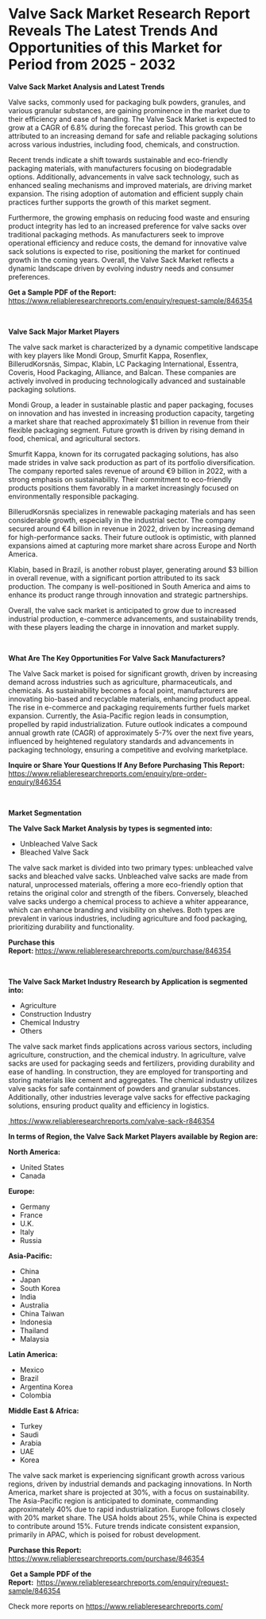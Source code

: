 <p><h1>Valve Sack Market Research Report Reveals The Latest Trends And Opportunities of this Market for Period from 2025 - 2032</h1></p><p><strong>Valve Sack Market Analysis and Latest Trends</strong></p>
<p><p>Valve sacks, commonly used for packaging bulk powders, granules, and various granular substances, are gaining prominence in the market due to their efficiency and ease of handling. The Valve Sack Market is expected to grow at a CAGR of 6.8% during the forecast period. This growth can be attributed to an increasing demand for safe and reliable packaging solutions across various industries, including food, chemicals, and construction.</p><p>Recent trends indicate a shift towards sustainable and eco-friendly packaging materials, with manufacturers focusing on biodegradable options. Additionally, advancements in valve sack technology, such as enhanced sealing mechanisms and improved materials, are driving market expansion. The rising adoption of automation and efficient supply chain practices further supports the growth of this market segment.</p><p>Furthermore, the growing emphasis on reducing food waste and ensuring product integrity has led to an increased preference for valve sacks over traditional packaging methods. As manufacturers seek to improve operational efficiency and reduce costs, the demand for innovative valve sack solutions is expected to rise, positioning the market for continued growth in the coming years. Overall, the Valve Sack Market reflects a dynamic landscape driven by evolving industry needs and consumer preferences.</p></p>
<p><strong>Get a Sample PDF of the Report:&nbsp;</strong> <a href="https://www.reliableresearchreports.com/enquiry/request-sample/846354?utm_campaign=102&utm_medium=2&utm_source=Github&utm_content=ia&utm_term=30012025&utm_id=valve-sack">https://www.reliableresearchreports.com/enquiry/request-sample/846354</a></p>
<p>&nbsp;</p>
<p><strong>Valve Sack Major Market Players</strong></p>
<p><p>The valve sack market is characterized by a dynamic competitive landscape with key players like Mondi Group, Smurfit Kappa, Rosenflex, BillerudKorsnäs, Simpac, Klabin, LC Packaging International, Essentra, Coveris, Hood Packaging, Alliance, and Balcan. These companies are actively involved in producing technologically advanced and sustainable packaging solutions.</p><p>Mondi Group, a leader in sustainable plastic and paper packaging, focuses on innovation and has invested in increasing production capacity, targeting a market share that reached approximately $1 billion in revenue from their flexible packaging segment. Future growth is driven by rising demand in food, chemical, and agricultural sectors.</p><p>Smurfit Kappa, known for its corrugated packaging solutions, has also made strides in valve sack production as part of its portfolio diversification. The company reported sales revenue of around €9 billion in 2022, with a strong emphasis on sustainability. Their commitment to eco-friendly products positions them favorably in a market increasingly focused on environmentally responsible packaging.</p><p>BillerudKorsnäs specializes in renewable packaging materials and has seen considerable growth, especially in the industrial sector. The company secured around €4 billion in revenue in 2022, driven by increasing demand for high-performance sacks. Their future outlook is optimistic, with planned expansions aimed at capturing more market share across Europe and North America.</p><p>Klabin, based in Brazil, is another robust player, generating around $3 billion in overall revenue, with a significant portion attributed to its sack production. The company is well-positioned in South America and aims to enhance its product range through innovation and strategic partnerships.</p><p>Overall, the valve sack market is anticipated to grow due to increased industrial production, e-commerce advancements, and sustainability trends, with these players leading the charge in innovation and market supply.</p></p>
<p>&nbsp;</p>
<p><strong>What Are The Key Opportunities For Valve Sack Manufacturers?</strong></p>
<p><p>The Valve Sack market is poised for significant growth, driven by increasing demand across industries such as agriculture, pharmaceuticals, and chemicals. As sustainability becomes a focal point, manufacturers are innovating bio-based and recyclable materials, enhancing product appeal. The rise in e-commerce and packaging requirements further fuels market expansion. Currently, the Asia-Pacific region leads in consumption, propelled by rapid industrialization. Future outlook indicates a compound annual growth rate (CAGR) of approximately 5-7% over the next five years, influenced by heightened regulatory standards and advancements in packaging technology, ensuring a competitive and evolving marketplace.</p></p>
<p><strong>Inquire or Share Your Questions If Any Before Purchasing This Report:</strong> <a href="https://www.reliableresearchreports.com/enquiry/pre-order-enquiry/846354?utm_campaign=102&utm_medium=2&utm_source=Github&utm_content=ia&utm_term=30012025&utm_id=valve-sack">https://www.reliableresearchreports.com/enquiry/pre-order-enquiry/846354</a></p>
<p>&nbsp;</p>
<p><strong>Market Segmentation</strong></p>
<p><strong>The Valve Sack Market Analysis by types is segmented into:</strong></p>
<p><ul><li>Unbleached Valve Sack</li><li>Bleached Valve Sack</li></ul></p>
<p><p>The valve sack market is divided into two primary types: unbleached valve sacks and bleached valve sacks. Unbleached valve sacks are made from natural, unprocessed materials, offering a more eco-friendly option that retains the original color and strength of the fibers. Conversely, bleached valve sacks undergo a chemical process to achieve a whiter appearance, which can enhance branding and visibility on shelves. Both types are prevalent in various industries, including agriculture and food packaging, prioritizing durability and functionality.</p></p>
<p><strong>Purchase this Report:&nbsp;</strong><a href="https://www.reliableresearchreports.com/purchase/846354?utm_campaign=102&utm_medium=2&utm_source=Github&utm_content=ia&utm_term=30012025&utm_id=valve-sack">https://www.reliableresearchreports.com/purchase/846354</a></p>
<p>&nbsp;</p>
<p><strong>The Valve Sack Market Industry Research by Application is segmented into:</strong></p>
<p><ul><li>Agriculture</li><li>Construction Industry</li><li>Chemical Industry</li><li>Others</li></ul></p>
<p><p>The valve sack market finds applications across various sectors, including agriculture, construction, and the chemical industry. In agriculture, valve sacks are used for packaging seeds and fertilizers, providing durability and ease of handling. In construction, they are employed for transporting and storing materials like cement and aggregates. The chemical industry utilizes valve sacks for safe containment of powders and granular substances. Additionally, other industries leverage valve sacks for effective packaging solutions, ensuring product quality and efficiency in logistics.</p></p>
<p><a href="https://www.reliableresearchreports.com/valve-sack-r846354?utm_campaign=102&utm_medium=2&utm_source=Github&utm_content=ia&utm_term=30012025&utm_id=valve-sack">&nbsp;https://www.reliableresearchreports.com/valve-sack-r846354</a></p>
<p><strong>In terms of Region, the Valve Sack Market Players available by Region are:</strong></p>
<p>
    <p> <strong> North America: </strong>
        <ul>
            <li>United States</li>
            <li>Canada</li>
        </ul>
        </p> 
    <p> <strong> Europe: </strong>
        <ul>
            <li>Germany</li>
            <li>France</li>
            <li>U.K.</li>
            <li>Italy</li>
            <li>Russia</li>
        </ul>
        </p> 
    <p> <strong> Asia-Pacific: </strong>
        <ul>
            <li>China</li>
            <li>Japan</li>
            <li>South Korea</li>
            <li>India</li>
            <li>Australia</li>
            <li>China Taiwan</li>
            <li>Indonesia</li>
            <li>Thailand</li>
            <li>Malaysia</li>
        </ul>
        </p> 
    <p> <strong> Latin America: </strong>
        <ul>
            <li>Mexico</li>
            <li>Brazil</li>
            <li>Argentina Korea</li>
            <li>Colombia</li>
        </ul>
        </p> 
    <p> <strong> Middle East & Africa: </strong>
        <ul>
            <li>Turkey</li>
            <li>Saudi</li>
            <li>Arabia</li>
            <li>UAE</li>
            <li>Korea</li>
        </ul>
    </p>
    </p>
<p><p>The valve sack market is experiencing significant growth across various regions, driven by industrial demands and packaging innovations. In North America, market share is projected at 30%, with a focus on sustainability. The Asia-Pacific region is anticipated to dominate, commanding approximately 40% due to rapid industrialization. Europe follows closely with 20% market share. The USA holds about 25%, while China is expected to contribute around 15%. Future trends indicate consistent expansion, primarily in APAC, which is poised for robust development.</p></p>
<p><strong>Purchase this Report: </strong><a href="https://www.reliableresearchreports.com/purchase/846354?utm_campaign=102&utm_medium=2&utm_source=Github&utm_content=ia&utm_term=30012025&utm_id=valve-sack">https://www.reliableresearchreports.com/purchase/846354</a></p>
<p>&nbsp;<strong>Get a Sample PDF of the Report:&nbsp;&nbsp;</strong><a href="https://www.reliableresearchreports.com/enquiry/request-sample/846354?utm_campaign=102&utm_medium=2&utm_source=Github&utm_content=ia&utm_term=30012025&utm_id=valve-sack">https://www.reliableresearchreports.com/enquiry/request-sample/846354</a></p>
<p><strong></strong></p>
<p>Check more reports on <a href="https://www.reliableresearchreports.com/?utm_campaign=102&utm_medium=2&utm_source=Github&utm_content=ia&utm_term=30012025&utm_id=valve-sack">https://www.reliableresearchreports.com/</a></p>